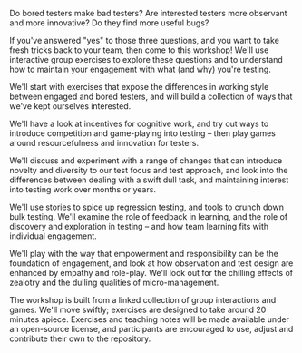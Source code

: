 Do bored testers make bad testers? Are interested testers more observant and more innovative? Do they find more useful bugs?

If you've answered "yes" to those three questions, and you want to take fresh tricks back to your team, then come to this workshop! We'll use interactive group exercises to explore these questions and to understand how to maintain your engagement with what (and why) you're testing.

We'll start with exercises that expose the differences in working style between engaged and bored testers, and will build a collection of ways that we've kept ourselves interested. 

We'll have a look at incentives for cognitive work, and try out ways to introduce competition and game-playing into testing – then play games around resourcefulness and innovation for testers.

We'll discuss and experiment with a range of changes that can introduce novelty and diversity to our test focus and test approach, and look into the differences between dealing with a swift dull task, and maintaining interest into testing work over months or years. 

We'll use stories to spice up regression testing, and tools to crunch down bulk testing. We'll examine the role of feedback in learning, and the role of discovery and exploration in testing – and how team learning fits with individual engagement. 

We'll play with the way that empowerment and responsibility can be the foundation of engagement, and look at how observation and test design are enhanced by empathy and role-play. We'll look out for the chilling effects of zealotry and the dulling qualities of micro-management.

The workshop is built from a linked collection of group interactions and games. We'll move swiftly; exercises are designed to take around 20 minutes apiece. Exercises and teaching notes will be made available under an open-source license, and participants are encouraged to use, adjust and contribute their own to the repository.

